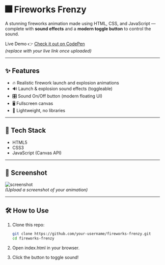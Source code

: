 # 🎆 Fireworks Frenzy

A stunning fireworks animation made using HTML, CSS, and JavaScript — complete with **sound effects** and a **modern toggle button** to control the sound.

Live Demo 👉 [Check it out on CodePen](#)  
*(replace with your live link once uploaded)*

---

## ✨ Features

- 🔥 Realistic firework launch and explosion animations
- 🔊 Launch & explosion sound effects (toggleable)
- 🎛️ Sound On/Off button (modern floating UI)
- 🖥️ Fullscreen canvas
- 🧠 Lightweight, no libraries

---

## 🚀 Tech Stack

- HTML5
- CSS3
- JavaScript (Canvas API)

---

## 📸 Screenshot

![screenshot](./screenshot.png)  
*(Upload a screenshot of your animation)*

---

## 🛠️ How to Use

1. Clone this repo:
   ```bash
   git clone https://github.com/your-username/fireworks-frenzy.git
   cd fireworks-frenzy
2. Open index.html in your browser.

3. Click the button to toggle sound!
